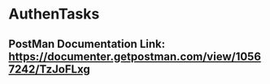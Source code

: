 # AuthenTasks
## PostMan Documentation Link: https://documenter.getpostman.com/view/10567242/TzJoFLxg
